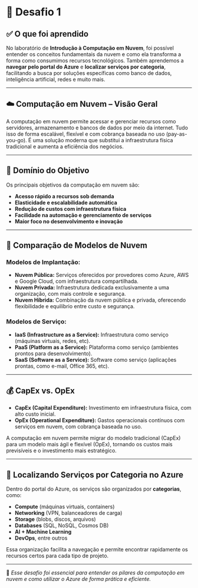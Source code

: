 # 🚀 Desafio 1

## ✅ O que foi aprendido

No laboratório de **Introdução à Computação em Nuvem**, foi possível entender os conceitos fundamentais da nuvem e como ela transforma a forma como consumimos recursos tecnológicos. Também aprendemos a **navegar pelo portal do Azure** e **localizar serviços por categoria**, facilitando a busca por soluções específicas como banco de dados, inteligência artificial, redes e muito mais.

---

## ☁️ Computação em Nuvem – Visão Geral

A computação em nuvem permite acessar e gerenciar recursos como servidores, armazenamento e bancos de dados por meio da internet. Tudo isso de forma escalável, flexível e com cobrança baseada no uso (pay-as-you-go). É uma solução moderna que substitui a infraestrutura física tradicional e aumenta a eficiência dos negócios.

---

## 🎯 Domínio do Objetivo

Os principais objetivos da computação em nuvem são:

- **Acesso rápido a recursos sob demanda**
- **Elasticidade e escalabilidade automática**
- **Redução de custos com infraestrutura física**
- **Facilidade na automação e gerenciamento de serviços**
- **Maior foco no desenvolvimento e inovação**

---

## 🔄 Comparação de Modelos de Nuvem

### Modelos de Implantação:
- **Nuvem Pública:** Serviços oferecidos por provedores como Azure, AWS e Google Cloud, com infraestrutura compartilhada.
- **Nuvem Privada:** Infraestrutura dedicada exclusivamente a uma organização, com mais controle e segurança.
- **Nuvem Híbrida:** Combinação da nuvem pública e privada, oferecendo flexibilidade e equilíbrio entre custo e segurança.

### Modelos de Serviço:
- **IaaS (Infrastructure as a Service):** Infraestrutura como serviço (máquinas virtuais, redes, etc).
- **PaaS (Platform as a Service):** Plataforma como serviço (ambientes prontos para desenvolvimento).
- **SaaS (Software as a Service):** Software como serviço (aplicações prontas, como e-mail, Office 365, etc).

---

## 💰 CapEx vs. OpEx

- **CapEx (Capital Expenditure):** Investimento em infraestrutura física, com alto custo inicial.
- **OpEx (Operational Expenditure):** Gastos operacionais contínuos com serviços em nuvem, com cobrança baseada no uso.

A computação em nuvem permite migrar do modelo tradicional (CapEx) para um modelo mais ágil e flexível (OpEx), tornando os custos mais previsíveis e o investimento mais estratégico.

---

## 🧭 Localizando Serviços por Categoria no Azure

Dentro do portal do Azure, os serviços são organizados por **categorias**, como:
- **Compute** (máquinas virtuais, containers)
- **Networking** (VPN, balanceadores de carga)
- **Storage** (blobs, discos, arquivos)
- **Databases** (SQL, NoSQL, Cosmos DB)
- **AI + Machine Learning**
- **DevOps**, entre outros

Essa organização facilita a navegação e permite encontrar rapidamente os recursos certos para cada tipo de projeto.

---

📌 *Esse desafio foi essencial para entender os pilares da computação em nuvem e como utilizar o Azure de forma prática e eficiente.*
